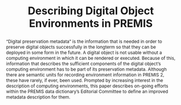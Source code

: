 ---
abstract: “Digital preservation metadata” is the information that is needed in order
  to preserve digital objects successfully in the longterm so that they can be deployed
  in some form in the future. A digital object is not usable without a computing environment
  in which it can be rendered or executed. Because of this, information that describes
  the sufficient components of the digital object’s computing environment has to be
  part of its preservation metadata. Although there are semantic units for recording
  environment information in PREMIS 2, these have rarely, if ever, been used. Prompted
  by increasing interest in the description of computing environments, this paper
  describes on-going efforts within the PREMIS data dictionary’s Editorial Committee
  to define an improved metadata description for them.
creators:
- Dappert, Angela
- Peyrard, Sebastien
- Delve, Janet
- Chou, Carol C.H.
date: null
document_url: https://services.phaidra.univie.ac.at/api/object/o:293684/download
grand_parent: iPRES
institutions: []
keywords:
- ischool
- toronto
- canada
- premis
- preservation metadata
- technical environments
- software preservation
- hardware preservation
- representation information
- representation information network
- conceptual modelling
landing_page_url: https://phaidra.univie.ac.at/o:293684
language: eng
layout: publication
license: CC BY-NC-SA 3.0 AT
notes_url: null
parent: iPRES 2012
publication_type: paper
size: 1234313
slides_url: null
source_name: iPRES
stream_url: null
title: Describing Digital Object Environments in PREMIS
year: 2012
---